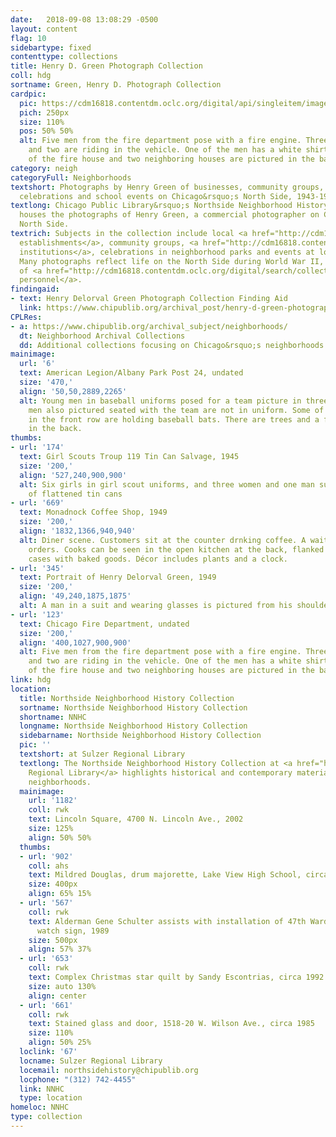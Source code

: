 ```yaml
---
date:   2018-09-08 13:08:29 -0500
layout: content
flag: 10
sidebartype: fixed
contenttype: collections
title: Henry D. Green Photograph Collection
coll: hdg
sortname: Green, Henry D. Photograph Collection
cardpic:
  pic: https://cdm16818.contentdm.oclc.org/digital/api/singleitem/image/hdg/123/default.jpg
  pich: 250px
  size: 110%
  pos: 50% 50%
  alt: Five men from the fire department pose with a fire engine. Three are standing,
    and two are riding in the vehicle. One of the men has a white shirt and tie. Part
    of the fire house and two neighboring houses are pictured in the background
category: neigh
categoryFull: Neighborhoods
textshort: Photographs by Henry Green of businesses, community groups, neighborhood
  celebrations and school events on Chicago&rsquo;s North Side, 1943-1951.
textlong: Chicago Public Library&rsquo;s Northside Neighborhood History Collection
  houses the photographs of Henry Green, a commercial photographer on Chicago&rsquo;s
  North Side.
textrich: Subjects in the collection include local <a href="http://cdm16818.contentdm.oclc.org/digital/search/collection/hdg/searchterm/Business%20establishments/field/subjed/mode/all/conn/and/order/nosort">business
  establishments</a>, community groups, <a href="http://cdm16818.contentdm.oclc.org/digital/search/collection/hdg/searchterm/Religious%20institutions/field/subjed/mode/all/conn/and/order/nosort">religious
  institutions</a>, celebrations in neighborhood parks and events at local schools.
  Many photographs reflect life on the North Side during World War II, including images
  of <a href="http://cdm16818.contentdm.oclc.org/digital/search/collection/hdg/searchterm/Military%20personnel/field/subjed/mode/all/conn/and/order/nosort">military
  personnel</a>.
findingaid:
- text: Henry Delorval Green Photograph Collection Finding Aid
  link: https://www.chipublib.org/archival_post/henry-d-green-photograph-collection/
CPLRes:
- a: https://www.chipublib.org/archival_subject/neighborhoods/
  dt: Neighborhood Archival Collections
  dd: Additional collections focusing on Chicago&rsquo;s neighborhoods.
mainimage:
  url: '6'
  text: American Legion/Albany Park Post 24, undated
  size: '470,'
  align: '50,50,2889,2265'
  alt: Young men in baseball uniforms posed for a team picture in three rows. Three
    men also pictured seated with the team are not in uniform. Some of the team members
    in the front row are holding baseball bats. There are trees and a fieldhouse pictures
    in the back.
thumbs:
- url: '174'
  text: Girl Scouts Troup 119 Tin Can Salvage, 1945
  size: '200,'
  align: '527,240,900,900'
  alt: Six girls in girl scout uniforms, and three women and one man surround a pile
    of flattened tin cans
- url: '669'
  text: Monadnock Coffee Shop, 1949
  size: '200,'
  align: '1832,1366,940,940'
  alt: Diner scene. Customers sit at the counter drnking coffee. A waitress takes
    orders. Cooks can be seen in the open kitchen at the back, flanked by display
    cases with baked goods. Décor includes plants and a clock.
- url: '345'
  text: Portrait of Henry Delorval Green, 1949
  size: '200,'
  align: '49,240,1875,1875'
  alt: A man in a suit and wearing glasses is pictured from his shoulders up.
- url: '123'
  text: Chicago Fire Department, undated
  size: '200,'
  align: '400,1027,900,900'
  alt: Five men from the fire department pose with a fire engine. Three are standing,
    and two are riding in the vehicle. One of the men has a white shirt and tie. Part
    of the fire house and two neighboring houses are pictured in the background
link: hdg
location:
  title: Northside Neighborhood History Collection
  sortname: Northside Neighborhood History Collection
  shortname: NNHC
  longname: Northside Neighborhood History Collection
  sidebarname: Northside Neighborhood History Collection
  pic: ''
  textshort: at Sulzer Regional Library
  textlong: The Northside Neighborhood History Collection at <a href="https://www.chipublib.org/locations/67">Sulzer
    Regional Library</a> highlights historical and contemporary materials about Northside
    neighborhoods.
  mainimage:
    url: '1182'
    coll: rwk
    text: Lincoln Square, 4700 N. Lincoln Ave., 2002
    size: 125%
    align: 50% 50%
  thumbs:
  - url: '902'
    coll: ahs
    text: Mildred Douglas, drum majorette, Lake View High School, circa 1942
    size: 400px
    align: 65% 15%
  - url: '567'
    coll: rwk
    text: Alderman Gene Schulter assists with installation of 47th Ward neighborhood
      watch sign, 1989
    size: 500px
    align: 57% 37%
  - url: '653'
    coll: rwk
    text: Complex Christmas star quilt by Sandy Escontrias, circa 1992
    size: auto 130%
    align: center
  - url: '661'
    coll: rwk
    text: Stained glass and door, 1518-20 W. Wilson Ave., circa 1985
    size: 110%
    align: 50% 25%
  loclink: '67'
  locname: Sulzer Regional Library
  locemail: northsidehistory@chipublib.org
  locphone: "(312) 742-4455"
  link: NNHC
  type: location
homeloc: NNHC
type: collection
---
```

